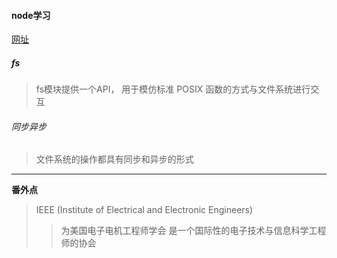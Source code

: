 #### node学习 

[网址](http://nodejs.cn/api/)


##### fs

> fs模块提供一个API， 用于模仿标准 POSIX 函数的方式与文件系统进行交互

###### 同步异步

> 文件系统的操作都具有同步和异步的形式


***

**番外点**

> IEEE (Institute of Electrical and Electronic Engineers)
> >为美国电子电机工程师学会 是一个国际性的电子技术与信息科学工程师的协会